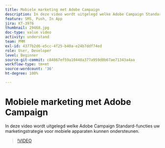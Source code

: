 ```yaml
---
title: Mobiele marketing met Adobe Campaign
description: In deze video wordt uitgelegd welke Adobe Campaign Standard-functies uw marketingstrategie voor mobiele apparaten kunnen ondersteunen.
feature: SMS, Push, In App
jira: KT-3976
thumbnail: 29468.jpg
doc-type: value video
activity: understand
team: PMM
exl-id: 4377b2d6-e5cc-4f25-b40a-e24b7ddf74ed
role: User, Developer
level: Beginner
source-git-commit: c84867ef59a10448a377a959d0b67ae71343a4aa
workflow-type: tm+mt
source-wordcount: '36'
ht-degree: 100%

---
```


# Mobiele marketing met Adobe Campaign

In deze video wordt uitgelegd welke Adobe Campaign Standard-functies uw marketingstrategie voor mobiele apparaten kunnen ondersteunen.

>[!VIDEO](https://video.tv.adobe.com/v/29468?quality=12&learn=on)
